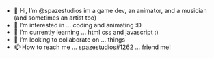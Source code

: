 - 👋 Hi, I’m @spazestudios im a game dev, an animator, and a musician (and sometimes an artist too)
- 👀 I’m interested in ... coding and animating :D
- 🌱 I’m currently learning ... html css and javascript :)
- 💞️ I’m looking to collaborate on ... things
- 📫 How to reach me ... spazestudios#1262 ... friend me!

<!---
spazestudios/spazestudios is a ✨ special ✨ repository because its `README.md` (this file) appears on your GitHub profile.
You can click the Preview link to take a look at your changes.
--->
